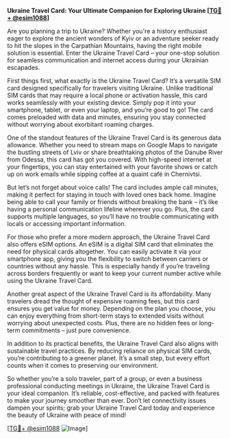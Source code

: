 **Ukraine Travel Card: Your Ultimate Companion for Exploring Ukraine [[TG💪+ @esim1088](https://t.me/s/esim1088)]**

Are you planning a trip to Ukraine? Whether you're a history enthusiast eager to explore the ancient wonders of Kyiv or an adventure seeker ready to hit the slopes in the Carpathian Mountains, having the right mobile solution is essential. Enter the Ukraine Travel Card – your one-stop solution for seamless communication and internet access during your Ukrainian escapades.

First things first, what exactly is the Ukraine Travel Card? It’s a versatile SIM card designed specifically for travelers visiting Ukraine. Unlike traditional SIM cards that may require a local phone or activation hassle, this card works seamlessly with your existing device. Simply pop it into your smartphone, tablet, or even your laptop, and you’re good to go! The card comes preloaded with data and minutes, ensuring you stay connected without worrying about exorbitant roaming charges.

One of the standout features of the Ukraine Travel Card is its generous data allowance. Whether you need to stream maps on Google Maps to navigate the bustling streets of Lviv or share breathtaking photos of the Danube River from Odessa, this card has got you covered. With high-speed internet at your fingertips, you can stay entertained with your favorite shows or catch up on work emails while sipping coffee at a quaint café in Chernivtsi.

But let’s not forget about voice calls! The card includes ample call minutes, making it perfect for staying in touch with loved ones back home. Imagine being able to call your family or friends without breaking the bank – it’s like having a personal communication lifeline wherever you go. Plus, the card supports multiple languages, so you’ll have no trouble communicating with locals or accessing important information.

For those who prefer a more modern approach, the Ukraine Travel Card also offers eSIM options. An eSIM is a digital SIM card that eliminates the need for physical cards altogether. You can easily activate it via your smartphone app, giving you the flexibility to switch between carriers or countries without any hassle. This is especially handy if you’re traveling across borders frequently or want to keep your current number active while using the Ukraine Travel Card.

Another great aspect of the Ukraine Travel Card is its affordability. Many travelers dread the thought of expensive roaming fees, but this card ensures you get value for money. Depending on the plan you choose, you can enjoy everything from short-term stays to extended visits without worrying about unexpected costs. Plus, there are no hidden fees or long-term commitments – just pure convenience.

In addition to its practical benefits, the Ukraine Travel Card also aligns with sustainable travel practices. By reducing reliance on physical SIM cards, you’re contributing to a greener planet. It’s a small step, but every effort counts when it comes to preserving our environment.

So whether you’re a solo traveler, part of a group, or even a business professional conducting meetings in Ukraine, the Ukraine Travel Card is your ideal companion. It’s reliable, cost-effective, and packed with features to make your journey smoother than ever. Don’t let connectivity issues dampen your spirits; grab your Ukraine Travel Card today and experience the beauty of Ukraine with peace of mind!

[[TG💪+ @esim1088](https://t.me/s/esim1088) ![Image](https://i.postimg.cc/Y0z9fWf4/image.png)]